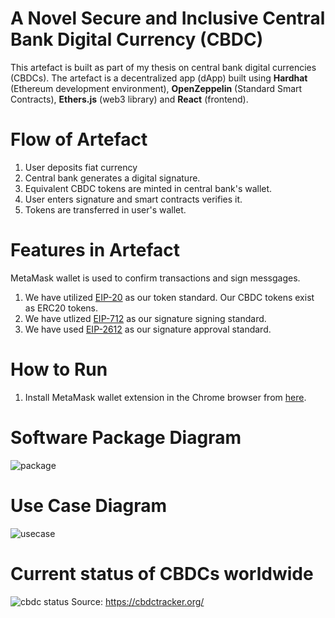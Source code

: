 # A Novel Secure and Inclusive Central Bank Digital Currency (CBDC)
This artefact is built as part of my thesis on central bank digital currencies (CBDCs). The artefact is a decentralized app (dApp) built using **Hardhat** (Ethereum development environment), **OpenZeppelin** (Standard Smart Contracts), **Ethers.js** (web3 library) and **React** (frontend). 
# Flow of Artefact
1. User deposits fiat currency
2. Central bank generates a digital signature.
3. Equivalent CBDC tokens are minted in central bank's wallet. 
4. User enters signature and smart contracts verifies it.
5. Tokens are transferred in user's wallet.
# Features in Artefact
MetaMask wallet is used to confirm transactions and sign messgages.
1. We have utilized [EIP-20](https://eips.ethereum.org/EIPS/eip-20) as our token standard. Our CBDC tokens exist as ERC20 tokens.
2. We have utlized [EIP-712](https://eips.ethereum.org/EIPS/eip-712) as our signature signing standard. 
3. We have used [EIP-2612](https://eips.ethereum.org/EIPS/eip-2612) as our signature approval standard.
# How to Run
1. Install MetaMask wallet extension in the Chrome browser from [here](https://chromewebstore.google.com/detail/metamask/nkbihfbeogaeaoehlefnkodbefgpgknn).
# Software Package Diagram
![package](https://github.com/faranak-cs/cbdc/assets/73027299/aeaae73e-0a67-4067-8429-04bc57739222)
# Use Case Diagram
![usecase](https://github.com/faranak-cs/cbdc/assets/73027299/cfc27d22-b1f3-498d-836f-436db2fc0277)
# Current status of CBDCs worldwide 
![cbdc status](https://github.com/faranak-cs/cbdc/assets/73027299/74c1c22e-fcde-4077-968e-70e231e248c1)
Source: https://cbdctracker.org/
